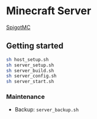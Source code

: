 # Minecraft Server

[SpigotMC](https://www.spigotmc.org)

## Getting started

```bash
sh host_setup.sh
sh server_setup.sh
sh server_build.sh
sh server_config.sh
sh server_start.sh
```

### Maintenance

* Backup: `server_backup.sh`
